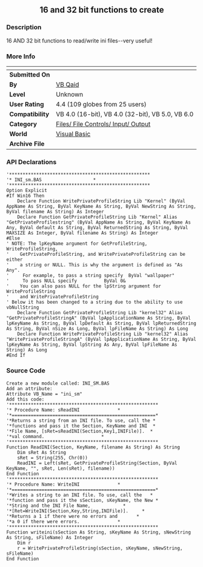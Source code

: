 ﻿<div align="center">

## 16 and 32 bit functions to create


</div>

### Description

16 AND 32 bit functions to read/write ini files--very useful!
 
### More Info
 


<span>             |<span>
---                |---
**Submitted On**   |
**By**             |[VB Qaid](https://github.com/Planet-Source-Code/PSCIndex/blob/master/ByAuthor/vb-qaid.md)
**Level**          |Unknown
**User Rating**    |4.4 (109 globes from 25 users)
**Compatibility**  |VB 4\.0 \(16\-bit\), VB 4\.0 \(32\-bit\), VB 5\.0, VB 6\.0
**Category**       |[Files/ File Controls/ Input/ Output](https://github.com/Planet-Source-Code/PSCIndex/blob/master/ByCategory/files-file-controls-input-output__1-3.md)
**World**          |[Visual Basic](https://github.com/Planet-Source-Code/PSCIndex/blob/master/ByWorld/visual-basic.md)
**Archive File**   |[](https://github.com/Planet-Source-Code/vb-qaid-16-and-32-bit-functions-to-create__1-174/archive/master.zip)

### API Declarations

```
'****************************************************
'* INI_sm.BAS                   *
'****************************************************
Option Explicit
#If Win16 Then
    Declare Function WritePrivateProfileString Lib "Kernel" (ByVal AppName As String, ByVal KeyName As String, ByVal NewString As String, ByVal filename As String) As Integer
    Declare Function GetPrivateProfileString Lib "Kernel" Alias "GetPrivateProfilestring" (ByVal AppName As String, ByVal KeyName As Any, ByVal default As String, ByVal ReturnedString As String, ByVal MAXSIZE As Integer, ByVal filename As String) As Integer
#Else
' NOTE: The lpKeyName argument for GetProfileString, WriteProfileString,
'    GetPrivateProfileString, and WritePrivateProfileString can be either
'    a string or NULL. This is why the argument is defined as "As Any".
'     For example, to pass a string specify  ByVal "wallpaper"
'     To pass NULL specify          ByVal 0&
'    You can also pass NULL for the lpString argument for WriteProfileString
'    and WritePrivateProfileString
' Below it has been changed to a string due to the ability to use vbNullString
    Declare Function GetPrivateProfileString Lib "kernel32" Alias "GetPrivateProfileStringA" (ByVal lpApplicationName As String, ByVal lpKeyName As String, ByVal lpDefault As String, ByVal lpReturnedString As String, ByVal nSize As Long, ByVal lpFileName As String) As Long
    Declare Function WritePrivateProfileString Lib "kernel32" Alias "WritePrivateProfileStringA" (ByVal lpApplicationName As String, ByVal lpKeyName As String, ByVal lpString As Any, ByVal lpFileName As String) As Long
#End If
```


### Source Code

```
Create a new module called: INI_SM.BAS
Add an attribute:
Attribute VB_Name = "ini_sm"
Add this code:
'*******************************************************
'* Procedure Name: sReadINI              *
'*=====================================================*
'*Returns a string from an INI file. To use, call the *
'*functions and pass it the Section, KeyName and INI  *
'*File Name, [sRet=sReadINI(Section,Key1,INIFile)].  *
'*val command.                     *
'*******************************************************
Function ReadINI(Section, KeyName, filename As String) As String
    Dim sRet As String
    sRet = String(255, Chr(0))
    ReadINI = Left(sRet, GetPrivateProfileString(Section, ByVal KeyName, "", sRet, Len(sRet), filename))
End Function
'*******************************************************
'* Procedure Name: WriteINI              *
'*=====================================================*
'*Writes a string to an INI file. To use, call the   *
'*function and pass it the sSection, sKeyName, the New *
'*String and the INI File Name,            *
'*[Ret=WriteINI(Section,Key,String,INIFile)].     *
'*Returns a 1 if there were no errors and       *
'*a 0 if there were errors.              *
'*******************************************************
Function writeini(sSection As String, sKeyName As String, sNewString As String, sFileName) As Integer
    Dim r
    r = WritePrivateProfileString(sSection, sKeyName, sNewString, sFileName)
End Function
```

